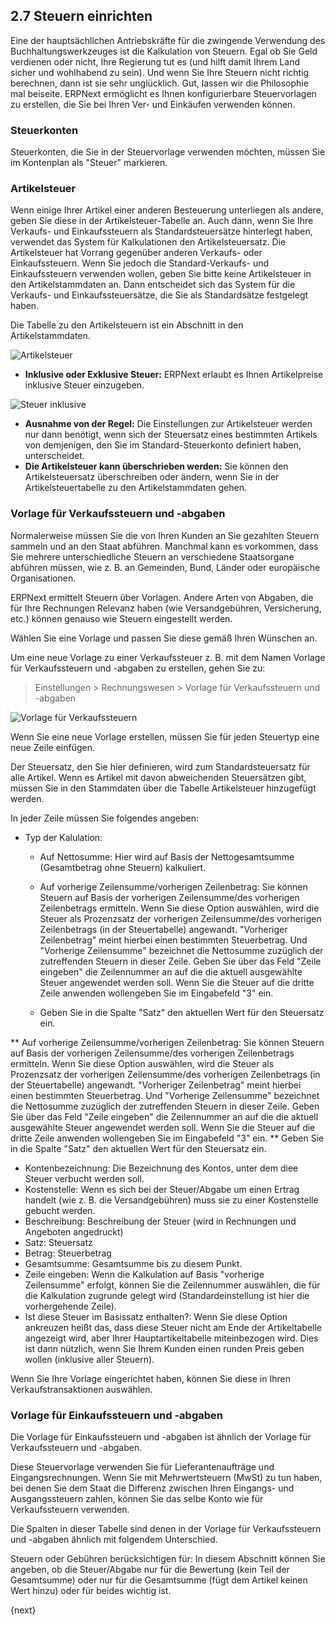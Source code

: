 ## 2.7 Steuern einrichten

Eine der hauptsächlichen Antriebskräfte für die zwingende Verwendung des Buchhaltungswerkzeuges ist die Kalkulation von Steuern. Egal ob Sie Geld verdienen oder nicht, Ihre Regierung tut es (und hilft damit Ihrem Land sicher und wohlhabend zu sein). Und wenn Sie Ihre Steuern nicht richtig berechnen, dann ist sie sehr unglücklich. Gut, lassen wir die Philosophie mal beiseite. ERPNext ermöglicht es Ihnen konfigurierbare Steuervorlagen zu erstellen, die Sie bei Ihren Ver- und Einkäufen verwenden können.

### Steuerkonten

Steuerkonten, die Sie in der Steuervorlage verwenden möchten, müssen Sie im Kontenplan als "Steuer" markieren.

### Artikelsteuer

Wenn einige Ihrer Artikel einer anderen Besteuerung unterliegen als andere, geben Sie diese in der Artikelsteuer-Tabelle an. Auch dann, wenn Sie Ihre Verkaufs- und Einkaufssteuern als Standardsteuersätze hinterlegt haben, verwendet das System für Kalkulationen den Artikelsteuersatz. Die Artikelsteuer hat Vorrang gegenüber anderen Verkaufs- oder Einkaufssteuern. Wenn Sie jedoch die Standard-Verkaufs- und Einkaufssteuern verwenden wollen, geben Sie bitte keine Artikelsteuer in den Artikelstammdaten an. Dann entscheidet sich das System für die Verkaufs- und Einkaufssteuersätze, die Sie als Standardsätze festgelegt haben.

Die Tabelle zu den Artikelsteuern ist ein Abschnitt in den Artikelstammdaten.

<img class="screenshot" alt="Artikelsteuer" src="{{docs_base_url}}/assets/img/taxes/item-tax.png">

* **Inklusive oder Exklusive Steuer:** ERPNext erlaubt es Ihnen Artikelpreise inklusive Steuer einzugeben.

<img class="screenshot" alt="Steuer inklusive" src="{{docs_base_url}}/assets/img/taxes/inclusive-tax.png">

* **Ausnahme von der Regel:** Die Einstellungen zur Artikelsteuer werden nur dann benötigt, wenn sich der Steuersatz eines bestimmten Artikels von demjenigen, den Sie im Standard-Steuerkonto definiert haben, unterscheidet.
* **Die Artikelsteuer kann überschrieben werden:** Sie können den Artikelsteuersatz überschreiben oder ändern, wenn Sie in der Artikelsteuertabelle zu den Artikelstammdaten gehen.

### Vorlage für Verkaufssteuern und -abgaben

Normalerweise müssen Sie die von Ihren Kunden an Sie gezahlten Steuern sammeln und an den Staat abführen. Manchmal kann es vorkommen, dass Sie mehrere unterschiedliche Steuern an verschiedene Staatsorgane abführen müssen, wie z. B. an Gemeinden, Bund, Länder oder europäische Organisationen.

ERPNext ermittelt Steuern über Vorlagen. Andere Arten von Abgaben, die für Ihre Rechnungen Relevanz haben (wie Versandgebühren, Versicherung, etc.) können genauso wie Steuern eingestellt werden.

Wählen Sie eine Vorlage und passen Sie diese gemäß Ihren Wünschen an.

Um eine neue Vorlage zu einer Verkaufssteuer z. B. mit dem Namen Vorlage für Verkaufssteuern und -abgaben zu erstellen, gehen Sie zu:

> Einstellungen > Rechnungswesen > Vorlage für Verkaufssteuern und -abgaben

<img class="screenshot" alt="Vorlage für Verkaufssteuern" src="{{docs_base_url}}/assets/img/taxes/sales-tax-master.png">

Wenn Sie eine neue Vorlage erstellen, müssen Sie für jeden Steuertyp eine neue Zeile einfügen.

Der Steuersatz, den Sie hier definieren, wird zum Standardsteuersatz für alle Artikel. Wenn es Artikel mit davon abweichenden Steuersätzen gibt, müssen Sie in den Stammdaten über die Tabelle Artikelsteuer hinzugefügt werden.

In jeder Zeile müssen Sie folgendes angeben:

* Typ der Kalulation:

    * Auf Nettosumme: Hier wird auf Basis der Nettogesamtsumme (Gesamtbetrag ohne Steuern) kalkuliert.
    * Auf vorherige Zeilensumme/vorherigen Zeilenbetrag: Sie können Steuern auf Basis der vorherigen Zeilensumme/des vorherigen Zeilenbetrags ermitteln. Wenn Sie diese Option auswählen, wird die Steuer als Prozenzsatz der vorherigen Zeilensumme/des vorherigen Zeilenbetrags (in der Steuertabelle) angewandt. "Vorheriger Zeilenbetrag" meint hierbei einen bestimmten Steuerbetrag. Und "Vorherige Zeilensumme" bezeichnet die Nettosumme zuzüglich der zutreffenden Steuern in dieser Zeile. Geben Sie über das Feld "Zeile eingeben" die Zeilennummer an auf die die aktuell ausgewählte Steuer angewendet werden soll. Wenn Sie die Steuer auf die dritte Zeile anwenden wollengeben Sie im Eingabefeld "3" ein.

    * Geben Sie in die Spalte "Satz" den aktuellen Wert für den Steuersatz ein.
 



** Auf vorherige Zeilensumme/vorherigen Zeilenbetrag: Sie können Steuern auf Basis der vorherigen Zeilensumme/des vorherigen Zeilenbetrags ermitteln. Wenn Sie diese Option auswählen, wird die Steuer als Prozenzsatz der vorherigen Zeilensumme/des vorherigen Zeilenbetrags (in der Steuertabelle) angewandt. "Vorheriger Zeilenbetrag" meint hierbei einen bestimmten Steuerbetrag. Und "Vorherige Zeilensumme" bezeichnet die Nettosumme zuzüglich der zutreffenden Steuern in dieser Zeile. Geben Sie über das Feld "Zeile eingeben" die Zeilennummer an auf die die aktuell ausgewählte Steuer angewendet werden soll. Wenn Sie die Steuer auf die dritte Zeile anwenden wollengeben Sie im Eingabefeld "3" ein.
** Geben Sie in die Spalte "Satz" den aktuellen Wert für den Steuersatz ein.
* Kontenbezeichnung: Die Bezeichnung des Kontos, unter dem diee Steuer verbucht werden soll.
* Kostenstelle: Wenn es sich bei der Steuer/Abgabe um einen Ertrag handelt (wie z. B. die Versandgebühren) muss sie zu einer Kostenstelle gebucht werden.
* Beschreibung: Beschreibung der Steuer (wird in Rechnungen und Angeboten angedruckt)
* Satz: Steuersatz
* Betrag: Steuerbetrag
* Gesamtsumme: Gesamtsumme bis zu diesem Punkt.
* Zeile eingeben: Wenn die Kalkulation auf Basis "vorherige Zeilensumme" erfolgt, können Sie die Zeilennummer auswählen, die für die Kalkulation zugrunde gelegt wird (Standardeinstellung ist hier die vorhergehende Zeile).
* Ist diese Steuer im Basissatz enthalten?: Wenn Sie diese Option ankreuzen heißt das, dass diese Steuer nicht am Ende der Artikeltabelle angezeigt wird, aber Ihrer Hauptartikeltabelle miteinbezogen wird. Dies ist dann nützlich, wenn Sie Ihrem Kunden einen runden Preis geben wollen (inklusive aller Steuern).

Wenn Sie Ihre Vorlage eingerichtet haben, können Sie diese in Ihren Verkaufstransaktionen auswählen.

### Vorlage für Einkaufssteuern und -abgaben

Die Vorlage für Einkaufssteuern und -abgaben ist ähnlich der Vorlage für Verkaufssteuern und -abgaben.

Diese Steuervorlage verwenden Sie für Lieferantenaufträge und Eingangsrechnungen. Wenn Sie mit Mehrwertsteuern (MwSt) zu tun haben, bei denen Sie dem Staat die Differenz zwischen Ihren Eingangs- und Ausgangssteuern zahlen, können Sie das selbe Konto wie für Verkaufssteuern verwenden.

Die Spalten in dieser Tabelle sind denen in der Vorlage für Verkaufssteuern und -abgaben ähnlich mit folgendem Unterschied.

Steuern oder Gebühren berücksichtigen für: In diesem Abschnitt können Sie angeben, ob die Steuer/Abgabe nur für die Bewertung (kein Teil der Gesamtsumme) oder nur für die Gesamtsumme (fügt dem Artikel keinen Wert hinzu) oder für beides wichtig ist.

{next}
